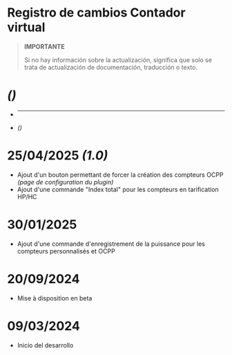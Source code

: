 # Registro de cambios Contador virtual

>**IMPORTANTE**
>
>Si no hay información sobre la actualización, significa que solo se trata de actualización de documentación, traducción o texto.

#  ***()***

-  ****
-  *()*

# 25/04/2025 ***(1.0)***

- Ajout d'un bouton permettant de forcer la création des compteurs OCPP *(page de configuration du plugin)*
- Ajout d'une commande "Index total" pour les compteurs en tarification HP/HC

# 30/01/2025

- Ajout d'une commande d'enregistrement de la puissance pour les compteurs personnalisés et OCPP

# 20/09/2024

- Mise à disposition en beta

# 09/03/2024

- Inicio del desarrollo
